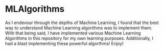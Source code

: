 # MLAlgorithms

As I endevour through the depths of Machine Learning, I found that the best way to understand Machine Learning algorithms was to implement them. With that being said, I have implemented various Machine Learning Algorithms in this repository for my own learning purposes. Additionally, I had a blast implementing these powerful algorthms!
Enjoy!

